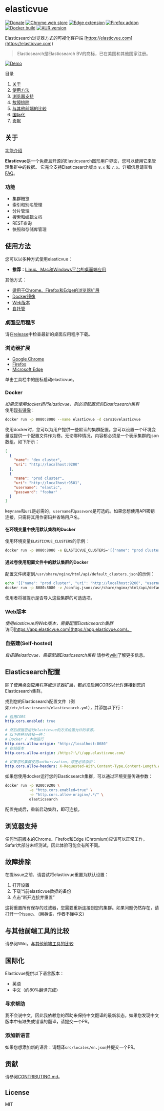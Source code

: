 # elasticvue

[![Donate](https://img.shields.io/badge/Donate-PayPal-green.svg)](https://www.paypal.com/donate?hosted_button_id=65GDZCZTUBVRL)
[![Chrome web store](https://img.shields.io/chrome-web-store/v/hkedbapjpblbodpgbajblpnlpenaebaa?label=chrome%20extension)](https://chrome.google.com/webstore/detail/elasticvue/hkedbapjpblbodpgbajblpnlpenaebaa)
[![Edge extension](https://img.shields.io/badge/dynamic/json?label=microsoft%20edge%20add-on&query=%24.version&url=https%3A%2F%2Fmicrosoftedge.microsoft.com%2Faddons%2Fgetproductdetailsbycrxid%2Fgeifniocjfnfilcbeloeidajlfmhdlgo)](https://microsoftedge.microsoft.com/addons/detail/geifniocjfnfilcbeloeidajlfmhdlgo)
[![Firefox addon](https://img.shields.io/amo/v/elasticvue?label=firefox%20add-on)](https://addons.mozilla.org/en-US/firefox/addon/elasticvue/)
[![Docker build](https://img.shields.io/docker/image-size/cars10/elasticvue)](https://hub.docker.com/r/cars10/elasticvue)
[![AUR version](https://img.shields.io/aur/version/elasticvue-bin?label=UNOFFICIAL%20aur)](https://aur.archlinux.org/packages/elasticvue-bin)

Elasticsearch浏览器方式的可视化客户端 [https://elasticvue.com](https://elasticvue.com)

> Elasticsearch是Elasticsearch BV的商标，已在美国和其他国家注册。

[![Demo](http://static.cars10k.de/demo.gif)](http://static.cars10k.de/demo.gif)

目录

1. [关于](#about)
2. [使用方法](#usage)
3. [浏览器支持](#browser-support)
4. [故障排除](#troubleshooting)
5. [与其他前端的比较](#comparing-with-other-frontends)
7. [国际化](#i18n)
8. [贡献](#contributing)

## 关于

[功能介绍](https://elasticvue.com/features)

**Elasticvue**是一个免费且开源的Elasticsearch图形用户界面，您可以使用它来管理集群中的数据。
它完全支持Elasticsearch版本 `8.x` 和 `7.x`。详细信息请查看
[FAQ](https://github.com/cars10/elasticvue/wiki/FAQ)。

### 功能

* 集群概览
* 索引和别名管理
* 分片管理
* 搜索和编辑文档
* REST查询
* 快照和存储库管理

## 使用方法

您可以以多种方式使用elasticvue：

* **推荐：**[Linux、Mac和Windows平台的桌面端应用](#desktop-app)

其他方式：

* [适用于Chrome、Firefox和Edge的浏览器扩展](#browser-extensions)
* [Docker镜像](#docker)
* [Web版本](#web-version)
* [自托管](#self-hosted)

### 桌面应用程序

请在[release](https://github.com/cars10/elasticvue/releases)中检查最新的桌面应用程序下载。

### 浏览器扩展

* [Google Chrome](https://chrome.google.com/webstore/detail/elasticvue/hkedbapjpblbodpgbajblpnlpenaebaa)
* [Firefox](https://addons.mozilla.org/en-US/firefox/addon/elasticvue/)
* [Microsoft Edge](https://microsoftedge.microsoft.com/addons/detail/geifniocjfnfilcbeloeidajlfmhdlgo)

单击工具栏中的图标启动elasticvue。

### Docker

*如果您使用docker运行elasticvue，则必须配置您的Elasticsearch集群*  
使用[现有镜像](https://hub.docker.com/r/cars10/elasticvue)：

```bash
docker run -p 8080:8080 --name elasticvue -d cars10/elasticvue
```

使用docker时，您可以为用户提供一些默认的集群配置。您可以设置一个环境变量或提供一个配置文件作为卷。无论哪种情况，内容都必须是一个表示集群的json数组，如下所示：

```json
[
  {
    "name": "dev cluster",
    "uri": "http://localhost:9200"
  },
  {
    "name": "prod cluster",
    "uri": "http://localhost:9501",
    "username": "elastic",
    "password": "foobar"
  }
]
```

key`name`和`uri`是必需的，`username`和`password`是可选的。如果您想使用API密钥连接，只需将其用作密码并省略用户名。

#### 在环境变量中使用默认集群的Docker

使用环境变量`ELASTICVUE_CLUSTERS`的示例：

```bash
docker run -p 8080:8080 -e ELASTICVUE_CLUSTERS='[{"name": "prod cluster", "uri": "http://localhost:9200", "username": "elastic", "password": "elastic"}]' cars10/elasticvue
```

#### 通过卷使用配置文件中的默认集群的Docker

配置文件绑定到`/usr/share/nginx/html/api/default_clusters.json`的示例：

```bash
echo '[{"name": "prod cluster", "uri": "http://localhost:9200", "username": "elastic", "password": "elastic"}]' > /config.json
docker run -p 8080:8080 -v /config.json:/usr/share/nginx/html/api/default_clusters.json cars10/elasticvue
```

使用者将被提示是否导入这些集群的可选选项。

### Web版本

*使用elasticvue的Web版本，需要配置Elasticsearch集群*  
访问[https://app.elasticvue.com](https://app.elasticvue.com)。

### 自搭建(Self-hosted)

*自搭建elasticvue，需要配置Elasticsearch集群* 
请参考[wiki](https://github.com/cars10/elasticvue/wiki/Building-Elasticvue)了解更多信息。

## Elasticsearch配置

除了使用桌面应用程序或浏览器扩展，都必须[启用CORS](https://www.elastic.co/guide/en/elasticsearch/reference/current/modules-network.html)以允许连接到您的Elasticsearch集群。

找到您的Elasticsearch配置文件（例如`/etc/elasticsearch/elasticsearch.yml`），并添加以下行：

```yaml
# 启用CORS
http.cors.enabled: true

# 然后根据您运行elasticvue的方式设置允许的来源。
# 以下两种只选择一种：
# Docker / 本地运行
http.cors.allow-origin: "http://localhost:8080"
# 在线版本
http.cors.allow-origin: /https?:\/\/app.elasticvue.com/

# 如果您的集群使用authorization，您还必须添加：
http.cors.allow-headers: X-Requested-With,Content-Type,Content-Length,Authorization
```

如果您使用docker运行您的Elasticsearch集群，可以通过环境变量传递参数：

```bash
docker run -p 9200:9200 \
           -e "http.cors.enabled=true" \
           -e "http.cors.allow-origin=/.*/" \
           elasticsearch
```

配置完成后，重新启动集群，即可连接。

## 浏览器支持

任何当前版本的Chrome、Firefox和Edge (Chromium)应该可以正常工作。Safari大部分未经测试，因此体验可能会有所不同。

## 故障排除

在提issue之前，请尝试将elasticvue重置为默认设置：

1. 打开设置
2. 下载当前elasticvue数据的备份
3. 点击“断开连接并重置”

这将重置所有保存的过滤器，您需要重新连接到您的集群。如果问题仍然存在，请打开一个[issue](https://github.com/cars10/elasticvue/issues/new/choose)。
(用英语，作者不懂中文)
## 与其他前端工具的比较

请参阅Wiki。[与其他前端工具的比较](https://github.com/cars10/elasticvue/wiki/Comparing-to-other-frontends)

## 国际化

Elasticvue提供以下语言版本：

* 英语
* 中文（约80%翻译完成）

### 寻求帮助

我不会说中文，因此我依赖您的帮助来保持中文翻译的最新状态。如果您发现中文版本中有缺失或错误的翻译，请提交一个PR。

### 添加新语言

如果您想添加新的语言：请翻译`src/locales/en.json`并提交一个PR。

## 贡献

请参阅[CONTRIBUTING.md](CONTRIBUTING.md)。

## License

MIT